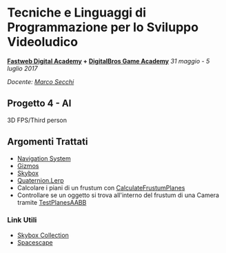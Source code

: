 # Tecniche e Linguaggi di Programmazione per lo Sviluppo Videoludico

**[Fastweb Digital Academy](https://www.fastwebdigital.academy/) + [DigitalBros Game Academy](http://www.dbgameacademy.it/)**
*31 maggio - 5 luglio 2017*

*Docente: [Marco Secchi](http://marcosecchi.it)*

## Progetto 4 - AI

3D FPS/Third person

## Argomenti Trattati

* [Navigation System](https://docs.unity3d.com/Manual/nav-NavigationSystem.html)
* [Gizmos](https://docs.unity3d.com/ScriptReference/Gizmos.html)
* [Skybox](https://docs.unity3d.com/Manual/class-Skybox.html)
* [Quaternion.Lerp](https://docs.unity3d.com/ScriptReference/Quaternion.Lerp.html)
* Calcolare i piani di un frustum con [CalculateFrustumPlanes](https://docs.unity3d.com/ScriptReference/GeometryUtility.CalculateFrustumPlanes.html)
* Controllare se un oggetto si trova all'interno del frustum di una Camera tramite [TestPlanesAABB](https://docs.unity3d.com/ScriptReference/GeometryUtility.TestPlanesAABB.html)


### Link Utili

* [Skybox Collection](http://www.custommapmakers.org/skyboxes.php)
* [Spacescape](http://alexcpeterson.com/spacescape/)
